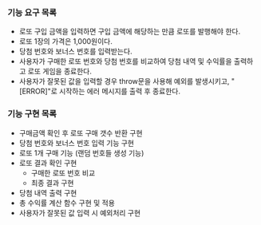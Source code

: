 ### 기능 요구 목록

- 로또 구입 금액을 입력하면 구입 금액에 해당하는 만큼 로또를 발행해야 한다.
- 로또 1장의 가격은 1,000원이다.
- 당첨 번호와 보너스 번호를 입력받는다.
- 사용자가 구매한 로또 번호와 당첨 번호를 비교하여 당첨 내역 및 수익률을 출력하고 로또 게임을 종료한다.
- 사용자가 잘못된 값을 입력할 경우 throw문을 사용해 예외를 발생시키고, "[ERROR]"로 시작하는 에러 메시지를 출력 후 종료한다.

### 기능 구현 목록

- 구매금액 확인 후 로또 구매 갯수 반환 구현
- 당첨 번호와 보너스 번호 입력 기능 구현
- 로또 1개 구매 기능 (랜덤 번호들 생성 기능)
- 로또 결과 확인 구현
  - 구매한 로또 번호 비교
  - 최종 결과 구현
- 당첨 내역 출력 구현
- 총 수익률 계산 함수 구현 및 적용
- 사용자가 잘못된 값 입력 시 예외처리 구현
